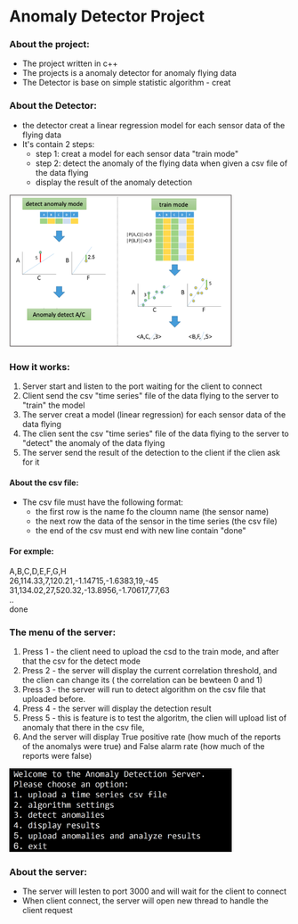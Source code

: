 # Anomaly Detector Project

### About the project:
* The project written in c++
* The projects is a anomaly detector for anomaly flying data
* The Detector is base on simple statistic algorithm - creat 


### About the Detector:
* the detector creat a linear regression model for each sensor data of the flying data
* It's contain 2 steps:
    * step 1: creat a model for each sensor data "train mode" 
    * step 2: detect the anomaly of the flying data when given a csv file of the data flying
    * display the result of the  anomaly detection

<img src="Pic/Illustration.png" alt="drawing" width="400"/>

### How it works:
1. Server start and listen to the port waiting for the client to connect
2. Client send the csv "time series" file of the data flying to the server to "train" the model
3. The server creat  a model (linear regression) for each sensor data of the data flying
4. The clien sent the csv "time series" file of the data flying to the server to "detect" the anomaly of the data flying
5. The server send the result of the detection to the client if the clien ask for it

#### About the csv file:
* The csv file must have the following format:
    * the first row is the name fo the cloumn name (the sensor name)
    * the next row the data of the sensor in the time series (the csv file)
    * the end of the  csv must end with new line contain "done"
#### For exmple:
<div> A,B,C,D,E,F,G,H </div>
<div>26,114.33,7,120.21,-1.14715,-1.6383,19,-45 </div>
<div> 31,134.02,27,520.32,-13.8956,-1.70617,77,63</div> 
<div>.. </div> 
<div>done</div> 

### The menu  of the server:
1. Press 1 - the client need to upload the csd to the train mode, and after that the csv for the detect mode
2. Press 2 - the server will display the current correlation threshold, and the clien can change its ( the correlation can be bewteen 0 and 1)
3. Press 3 - the server will run to detect algorithm  on the csv file that uploaded before.
4. Press 4 - the server will display the detection result
5. Press 5 - this is feature is to test the algoritm, the clien will upload list of anomaly that there in the csv file, 
6. And the server will display True positive rate (how much of the reports of the anomalys were true) and False alarm rate (how much of the reports were false)

<img src="Pic/menu.png" alt="drawing" width="400"/>

### About the server:
* The server will lesten to port 3000 and will wait for the client to connect
* When client connect, the server will open new thread to handle the client request

